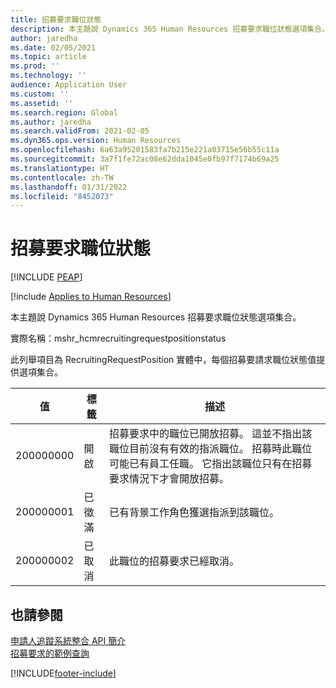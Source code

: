 ```yaml
---
title: 招募要求職位狀態
description: 本主題說 Dynamics 365 Human Resources 招募要求職位狀態選項集合。
author: jaredha
ms.date: 02/05/2021
ms.topic: article
ms.prod: ''
ms.technology: ''
audience: Application User
ms.custom: ''
ms.assetid: ''
ms.search.region: Global
ms.author: jaredha
ms.search.validFrom: 2021-02-05
ms.dyn365.ops.version: Human Resources
ms.openlocfilehash: 6a63a95201583fa7b215e221a03715e56b55c11a
ms.sourcegitcommit: 3a7f1fe72ac08e62dda1045e0fb97f7174b69a25
ms.translationtype: HT
ms.contentlocale: zh-TW
ms.lasthandoff: 01/31/2022
ms.locfileid: "8452073"
---
```

# <a name="recruiting-request-position-status"></a>招募要求職位狀態


[!INCLUDE [PEAP](../includes/peap-1.md)]

[!include [Applies to Human Resources](../includes/applies-to-hr.md)]

本主題說 Dynamics 365 Human Resources 招募要求職位狀態選項集合。

實際名稱：mshr_hcmrecruitingrequestpositionstatus

此列舉項目為 RecruitingRequestPosition 實體中，每個招募要請求職位狀態值提供選項集合。

| 值 | 標籤 | 描述 |
| --- | --- | --- |
| 200000000 | 開啟 | 招募要求中的職位已開放招募。 這並不指出該職位目前沒有有效的指派職位。 招募時此職位可能已有員工任職。 它指出該職位只有在招募要求情況下才會開放招募。 |
| 200000001 | 已徵滿 | 已有背景工作角色獲選指派到該職位。 |
| 200000002 | 已取消 | 此職位的招募要求已經取消。 |

## <a name="see-also"></a>也請參閱

[申請人追蹤系統整合 API 簡介](hr-admin-integration-ats-api-introduction.md)<br>
[招募要求的範例查詢](hr-admin-integration-ats-api-recruiting-request-example-query.md)


[!INCLUDE[footer-include](../includes/footer-banner.md)]

